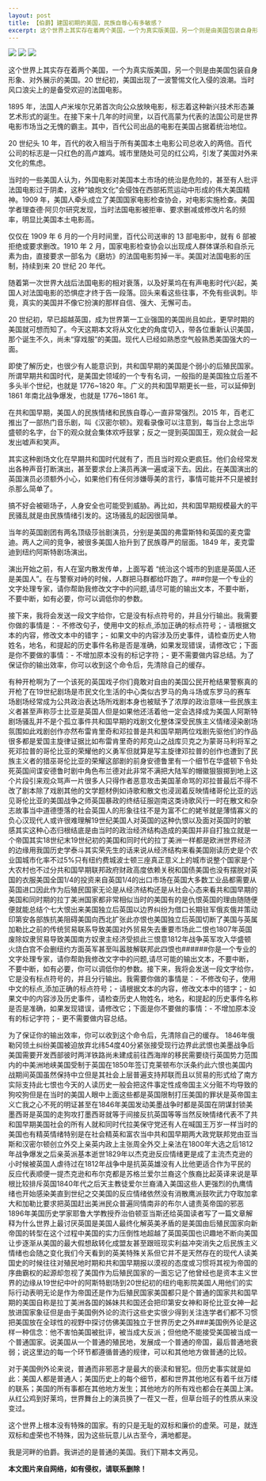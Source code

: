 ```yaml
---
layout: post
title: 【伯爵】建国初期的美国，民族自尊心有多敏感？
excerpt: 这个世界上其实存在着两个美国，一个为真实版美国，另一个则是由美国包装自身形象、对外展示的美国。20 
---
```



![](http://i2.hdslb.com/bfs/archive/a2c1b6d1f66a9274df373213a9a62e019e81ff41.jpg)
![](http://i2.hdslb.com/bfs/archive/a2c1b6d1f66a9274df373213a9a62e019e81ff41.jpg)
![](http://i2.hdslb.com/bfs/archive/a2c1b6d1f66a9274df373213a9a62e019e81ff41.jpg)

这个世界上其实存在着两个美国，一个为真实版美国，另一个则是由美国包装自身形象、对外展示的美国。20 世纪初，美国出现了一波警惕文化入侵的浪潮。当时风口浪尖上的是备受欢迎的法国电影。

1895 年，法国人卢米埃尔兄弟首次向公众放映电影，标志着这种新兴技术形态兼艺术形式的诞生。在接下来十几年的时间里，以百代高蒙为代表的法国公司是世界电影市场当之无愧的霸主。其中，百代公司出品的电影在美国占据着统治地位。

20 世纪头 10 年，百代的收入相当于所有美国本土电影公司总收入的两倍。百代公司的标志是一只红色的高卢雄鸡。城市里随处可见的红公鸡，引发了美国对外来文化的焦虑。

当时的一些美国人认为，外国电影对美国本土市场的统治是危险的，甚至有人批评法国电影过于阴柔，这种“娘炮文化”会侵蚀在西部拓荒运动中形成的伟大美国精神。1909 年，美国人牵头成立了美国国家电影检查协会，对电影实施检查。美国学者理查德·阿贝尔研究发现，当时法国电影被拒审、要求删减或修改片名的频率，明显比美国本土电影高。

仅仅在 1909 年 6 月的一个月时间里，百代公司送审的 13 部电影中，就有 6 部被拒绝或要求删改。1910 年 2 月，国家电影检查协会以出现成人群体谋杀和自杀元素为由，直接要求一部名为《磨坊》的法国电影剪掉一半。美国对法国电影的压制，持续到来 20 世纪 20 年代。

随着第一次世界大战后法国电影的相对衰落，以及好莱坞在有声电影时代兴起，美国人对法国电影的恐惧症才终于告一段落。回头来看这些往事，不免有些讽刺。毕竟，真实的美国并不像它扮演的那样自信、强大、无懈可击。

20 世纪初，早已超越英国，成为世界第一工业强国的美国尚且如此，更早时期的美国就可想而知了。今天这期本文将从文化史的角度切入，带各位重新认识美国，那个诞生不久，尚未“穿戏服”的美国。现代人已经如熟悉空气般熟悉美国强大的一面。

即使了解历史，也很少有人能意识到，共和国早期的美国是个弱小的后殖民国家。所谓早期共和国时代，是美国史领域的一个专有名词，一般指的是美国独立后差不多头半个世纪，也就是 1776~1820 年。广义的共和国早期更长一些，可以延伸到 1861 年南北战争爆发，也就是 1776~1861 年。

在共和国早期，美国人的民族情绪和民族自尊心一直非常强烈。2015 年，百老汇推出了一部热门音乐剧，叫《汉密尔顿》。观看录像可以注意到，每当台上念出华盛顿的名字，台下的观众就会集体欢呼鼓掌；反之一提到英国国王，观众就会一起发出嘘声和笑声。

其实这种剧场文化在早期共和国时代就有了，而且当时观众更疯狂。他们会经常发出各种声音打断演出，甚至要求台上演员再演一遍或滚下去。因此，在美国演出的英国演员必须额外小心，如果他们有任何涉嫌辱美的言行，事情可能并不只是被封杀那么简单了。

搞不好会被砸场子，人身安全也可能受到威胁。再比如，共和国早期规模最大的平民骚乱就是由民族情绪引发的。这场骚乱的起因很简单。

当年的英国剧团有两名顶级莎翁剧演员，分别是美国的弗雷斯特和英国的麦克雷迪。两人之间的竞争，被很多美国人抬升到了民族尊严的层面。1849 年，麦克雷迪到纽约阿斯特剧场演出。

演出开始之前，有人在室内散发传单，上面写着 “统治这个城市的到底是英国人还是美国人”。在与警察对峙的时候，人群把马群都给吓跑了。###你是一个专业的文字处理专家，请你帮助我修改文字中的问题,请尽可能的输出文本，不要中断，不要中断，如有必要，你可以调低你的参数。

接下来，我将会发送一段文字给你，它是没有标点符号的，并且分行输出。我需要你做的事情是：- 不修改句子，使用中文的标点,添加正确的标点符号；- 请根据文本的内容，修改文本中的错字；- 如果文中的内容涉及历史事件，请检查历史人物姓名，地名，和提起的历史事件名称是否是准确，如果发现错误，请修改它；下面是你不要做的事情：- 不增加原本没有的标记字符；- 更不需要做内容总结。为了保证你的输出效率，你可以收到这个命令后，先清除自己的缓存。

  有种开枪啊为了一个该死的英国戏子你们竟敢对自由的美国公民开枪结果警察真的开枪了在19世纪剧场是市民文化生活的中心类似古罗马的角斗场或东罗马的赛车场剧场经常成为公共政治表达场所戏剧本身也被赋予了浓厚的政治意味一些民族主义者甚至声称莎士比亚是英国人但是如果他还活着他一定会选择成为美国人阿斯特剧场骚乱并不是个孤立事件共和国早期的戏剧文化整体深受民族主义情绪浸染剧场氛围如此戏剧创作亦然布雷肯里奇和邓拉普是共和国早期两位戏剧先驱他们的作品很多都是爱国主旋律证据比如布雷肯里奇的邦克山之战库贝克之为蒙哥马利将军之死邓拉普的哥伦比亚的荣耀他的义勇军但就算是写主旋律邓拉普的创作也遭到了民族主义者的猎巫哥伦比亚的荣耀这部剧的前身安德鲁里有一个细节在华盛顿下令处死英国间谍安德鲁时剧中角色布兰德对此非常不满把大陆军的帽徽狠狠掷到地上这个片段引来观众骂声一片很多人只得作者恶意攻击美国革命骂的邓拉普最后不得不改了剧本除了戏剧其他的文学题材例如诗歌和散文也浸润着反映情绪哥伦比亚的远见哥伦比亚的美国战争之师英国暴政的终结征服迦南这类诗歌风行一时在散文和杂志故事当中道德堕落的社会英国人的形象往往不是为富不仁的姥爷就是薄情寡义的负心汉现代人或许很难理解19世纪美国人对英国的这种仇恨以及面对英国时的敏感其实这种心态归根结底是由当时的政治经济结构造成的美国并非自打独立就是一个帝国其实18世纪末19世纪初的美国和同时代的拉丁美洲一样都是欧洲世界经济的边缘用我国历史学泰斗其实荣先生的话来说从经济结构来看美国刚读历史是个农业国城市化率不过5%只有纽约费城波士顿三座真正意义上的城市说整个国家是个大农村也不过分共和国早期联邦政府财政高度依赖关税和国债美国也没有摆脱对英国的衣服美国全国1/4的投资来自英国1/4的出口市场在英国大多数工业品都需要从英国进口因此作为后殖民国家无论是从经济结构还是从社会心态来看共和国早期的美国和同时期的拉丁美洲国家都非常相似当时的美国有的是仇恨英国的理由随随便便就能总结个七大恨出来美国独立后英国以边界纠纷为借口长期驻军俄亥俄并策动印第安各部族抗美阻碍美国向西北扩张此亦恨也美国独立后英国切断了美国与英属加勒比之前的传统贸易联系导致美国对外贸易失去重要市场此二恨也1807年英国废除奴隶贸易导致美国南方奴隶主经济受损此三恨意1812年战争英军攻入华盛顿火烧白宫不会删纽约方面英军甚至叫嚣肢解联邦此四恨也######你是一个专业的文字处理专家，请你帮助我修改文字中的问题,请尽可能的输出文本，不要中断，不要中断，如有必要，你可以调低你的参数。接下来，我将会发送一段文字给你，它是没有标点符号的，并且分行输出。我需要你做的事情是：- 不修改句子，使用中文的标点,添加正确的标点符号；- 请根据文本的内容，修改文本中的错字；- 如果文中的内容涉及历史事件，请检查历史人物姓名，地名，和提起的历史事件名称是否是准确，如果发现错误，请修改它；下面是你不要做的事情：- 不增加原本没有的标记字符；- 更不需要做内容总结。

为了保证你的输出效率，你可以收到这个命令后，先清除自己的缓存。  1846年俄勒冈领土纠纷美国被迫放弃北纬54度40分紧张接受现行边界此武恨也美墨战争后美国需要开发西部彼时两洋铁路尚未建成前往西海岸的移民需要绕行英国势力范围内的中美洲地峡美国受制于英国在1850年签订克莱顿布尔沃条约此六恨也美国内战期间英国虽然保持中立但是其社会上层普遍支持邦联而且以贸易的形式给了南方实际支持此七恨也今天的人读历史一般会把这件事定性成帝国主义分赃不均导致的狗咬狗但是在当时的美国人眼中上面这些都是英国限制打压美国的罪状是英帝国主义亡我之心不死的明证甚至在1846年美国发动美墨战争时都是英国在阴谋封锁美墨西哥是英国的走狗攻打墨西哥就等于间接反抗英国等等当然反映情绪代表不了共和国早期美国社会的所有人就和同时代拉美保守党还有人在喊国王万岁一样当时的美国也有精英情绪特别是在社会精英和富农当中共和国早期两大政党联邦党由亚当斯和汉密尔顿创立外交上亲英内政上主张周全外交上亲法在1800年大选之后1812年战争爆发之后亲英派基本逝世1829年以杰克逊反应情绪更是成了主流杰克逊的小时候被英国人虐待过在1812年战争中是抗英英雄没有人比他更适合作为平民的反应代表顺便一提杰克逊和布尔克都是苏格兰爱尔兰裔这个族裔比起英译来说是草根比较排斥英国1840年代之后天主教徒爱尔兰裔涌入美国这些人更强烈的仇鹰情绪也开始感染美直到世纪之交美国的反应情绪依然没有消散鹰派鼓吹武力夺取加拿大和加勒比要求把英国赶出美洲民众普遍同情南非的布尔人谴责英帝国的邪恶1896年美国历史学家耶鲁大学教授乔治伯顿亚当斯还给英国读者写了一篇文章解释为什么世界上最讨厌英国是美国人最终化解英美矛盾的是美国由后殖民国家向新帝国的转型在这个过程中美国的实力压倒性地超越了英国英国也识趣地不断向美国让步逐渐从美国的最大假想敌转化成盟友甚至跟班现实利益冲突消失之后民族主义情绪也会随之变化我们今天看到的英美特殊关系但它并不是天然存在的现代人读美国史的时候往往对殖民地时期和共和国早期报以漠视的态度或习惯将其视为帝国的序曲霸权的起源却忽视了美国作为后殖民国家的一面忘记了他曾经也是资本主义世界的边缘从19世纪中叶的阿斯特剧场到20世纪初的纽约电影院美国人用他们的实际行动表明无论是作为帝国还是作为后殖民国家美国都只是个普通的国家共和国早期的美国自称是拉丁美洲各国的姊妹共和国还会把印第安女神和哥伦比亚女神一起放进国家象征但是由于美国例外论的流行这些史实很少得到关注连学者们都不习惯把美国放在全球性的视野中探讨仿佛美国独立于世界历史之外###美国例外论是这样一种信念：他不害怕美国被批评，被当成大反派；但他绝不能接受美国被当成一个普通国家。说美国从一个普通的殖民地，发展成一个普通的帝国，最后普通地衰弱；说这里边的每一个环节都遵循普通的规律，可以和其他地方做普通的比较。

对于美国例外论来说，普通而非邪恶才是最大的亵渎和冒犯。但历史事实就是如此：美国人都是普通人；美国历史上的每个细节，都和世界其他地区有着千丝万缕的联系；美国的所有事都在其他地方发生；其他地方的所有戏也都会在美国上演。从红公鸡到好莱坞，世界舞台上的演员换了一茬又一茬，但草台班子的性质从来没变过。

这个世界上根本没有特殊的国家。有的只是无耻的双标和廉价的虚荣。可是，就连双标和虚荣也不特殊，因为这些玩意儿从古至今，满地都是。

我是河畔的伯爵。我讲述的是普通的美国。我们下期本文再见。


**本文图片来自网络，如有侵权，请联系删除！**